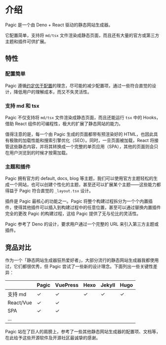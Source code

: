 # 介绍

Pagic 是一个由 Deno + React 驱动的静态网站生成器。

它配置简单，支持将 `md/tsx` 文件渲染成静态页面，而且还有大量的官方或第三方主题和插件可供扩展。

## 特性

### 配置简单

Pagic 遵循[约定优于配置](https://zh.wikipedia.org/wiki/%E7%BA%A6%E5%AE%9A%E4%BC%98%E4%BA%8E%E9%85%8D%E7%BD%AE)的理念，尽可能的减少配置项，通过一些符合直觉的设计，降低用户的理解成本，而又不失灵活性。

### 支持 md 和 tsx

Pagic 不仅支持将 `md/tsx` 文件渲染成静态页面，而且还能运行 `tsx` 中的 Hooks，借助 React 组件的可编程性，极大的扩展了静态网站的能力。

值得注意的是，每一个由 Pagic 生成的页面都带有预渲染好的 HTML，也因此具有极致的加载性能和搜索引擎优化（SEO）。同时，一旦页面被加载，React 将接管这些静态内容，并将其转换成一个完整的单页应用（SPA），其他的页面则会只在用户浏览到的时候才按需加载。

### 主题和插件

Pagic 拥有官方的 default, docs, blog 等主题，我们可以使用官方主题轻松的生成一个网站，也可以创建个性化的主题，甚至还可以扩展某个主题——这些能力都得益于 Pagic 符合直觉的 `_layout.tsx` 设计。

插件是 Pagic 最核心的功能之一。Pagic 将整个构建过程拆分为一个个内置插件，使得其他插件可以插入到构建过程中的任意位置，甚至可以通过替换内置插件完全的更改 Pagic 的构建过程，这给 Pagic 提供了无与伦比的灵活性。

Pagic 参考了 Deno 的设计，要求用户通过一个完整的 URL 来引入第三方主题或插件。

## 竞品对比

作为一个「静态网站生成器狂热爱好者」，大部分流行的静态网站生成器我都使用过，它们都很优秀，但 Pagic 尝试了一些新的设计理念。下面列出一些关键性差异：

|           | Pagic | VuePress | Hexo | Jekyll | Hugo |
| --------- | ----- | -------- | ---- | ------ | ---- |
| 支持 md   | ✓     | ✓        | ✓    | ✓      | ✓    |
| React/Vue | ✓     | ✓        |      |        |      |
| SPA       | ✓     | ✓        |      |        |      |
| ...       |       |          |      |        |      |

Pagic 站在了巨人的肩膀上，参考了一些其他静态网站生成器的配置项、文档等，在此给予这些开源软件及开源社区最诚挚的感谢。
